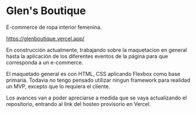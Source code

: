 # Glen's Boutique

E-commerce de ropa interior femenina.

https://glenboutique.vercel.app/

En construcción actualmente, trabajando sobre la maquetacion en general hasta la aplicación de los diferentes eventos de la página
para que corresponda a un e-commerce.

El maquetado general es con HTML, CSS aplicando Flexbox como base primaria.
Todavia no tengo pensado utilizar ningun framework para realidad un MVP, excepto que lo requiera el cliente.

Los avances van a poder apreciarse a medida que se vaya actualizando el repositorio, entrando al link del hosteo provisorio en Vercel.
